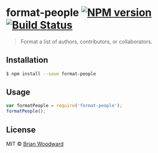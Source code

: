 # format-people [![NPM version](https://badge.fury.io/js/format-people.svg)](https://npmjs.org/package/format-people) [![Build Status](https://travis-ci.org/doowb/format-people.svg?branch=master)](https://travis-ci.org/doowb/format-people)

> Format a list of authors, contributors, or collaborators.

## Installation

```sh
$ npm install --save format-people
```

## Usage

```js
var formatPeople = require('format-people');
formatPeople();
```

## License

MIT © [Brian Woodward](https://github.com/doowb)
